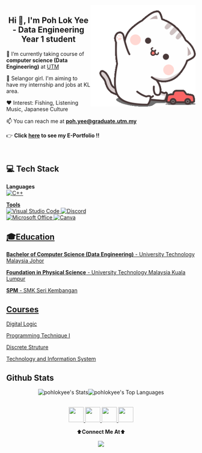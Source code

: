 <br />
<img align="right" alt="Waving" width=280px src="https://github.com/pohlokyee/pohlokyee/blob/main/pic/hello.gif">
<h2 align="center">Hi 👋, I'm Poh Lok Yee - Data Engineering Year 1 student </h1>

🏫 I’m currently taking course of **computer science (Data Engineering)** at [UTM](https://www.utm.my/)
   
🏡 Selangor girl.  I'm aiming to have my internship and jobs at KL area.

❤️ Interest: Fishing, Listening Music, Japanese Culture

📫 You can reach me at **poh.yee@graduate.utm.my**

👉 **Click [here](https://pohlokyee.github.io/) to see my E-Portfolio !!**

<br />




## 💻 Tech Stack
**Languages**  
<a href="https://docs.microsoft.com/en-us/cpp/?view=msvc-170" target="_blank" rel="noreferrer"><img src="https://raw.githubusercontent.com/danielcranney/readme-generator/main/public/icons/skills/cplusplus-colored.svg" width="32" height="32" alt="C++" /></h2> 

**Tools**  
![Visual Studio Code](https://img.shields.io/badge/Visual%20Studio%20Code-0078d7.svg?style=for-the-badge&logo=visual-studio-code&logoColor=white)
![Discord](https://img.shields.io/badge/Discord-5865F2?style=for-the-badge&logo=discord&logoColor=white)  
![Microsoft Office](https://img.shields.io/badge/Microsoft_Office-D83B01?style=for-the-badge&logo=microsoft-office&logoColor=white)
![Canva](https://img.shields.io/badge/Canva-%2300C4CC.svg?style=for-the-badge&logo=Canva&logoColor=white)  


## 🎓Education
**Bachelor of Computer Science (Data Engineering)** - University Technology Malaysia Johor

**Foundation in Physical Science** - University Technology Malaysia Kuala Lumpur

**SPM** - SMK Seri Kembangan 



## Courses
[Digital Logic](https://github.com/pohlokyee/SECPH-Y1-SEM1/tree/3fc592183730d2d55bae1155442a8282aa5b1960/Digital%20Logic)

[Programming Technique I](https://github.com/pohlokyee/SECPH-Y1-SEM1/tree/3fc592183730d2d55bae1155442a8282aa5b1960/Programming%20Technique%20I)

[Discrete Struture](https://github.com/pohlokyee/SECPH-Y1-SEM1/tree/3fc592183730d2d55bae1155442a8282aa5b1960/Discrete%20Structure)

[Technology and Information System](https://github.com/pohlokyee/SECPH-Y1-SEM1/tree/main/Technology%20and%20Information%20System)

## Github Stats  
<div align="center">
   
![pohlokyee's Stats](https://github-readme-stats.vercel.app/api?username=pohlokyee&theme=vue&show_icons=true&hide_border=false&count_private=true)![pohlokyee's Top Languages](https://github-readme-stats.vercel.app/api/top-langs/?username=pohlokyee&theme=vue&show_icons=true&hide_border=false&layout=compact)

</div>
<br/>  

<div align="center">
<a href="https://github.com/pohlokyee" target="_blank" rel="noreferrer"> <picture> <source media="(prefers-color-scheme: dark)" srcset="https://raw.githubusercontent.com/danielcranney/readme-generator/main/public/icons/socials/github-dark.svg" /> <source media="(prefers-color-scheme: light)" srcset="https://raw.githubusercontent.com/danielcranney/readme-generator/main/public/icons/socials/github.svg" /> <img src="https://raw.githubusercontent.com/danielcranney/readme-generator/main/public/icons/socials/github.svg" width="40" height="40" /> </picture> </a> 
<a href="https://instagram.com/holypolok" target="_blank" rel="noreferrer"> <picture> <source media="(prefers-color-scheme: dark)" srcset="undefined" /> <source media="(prefers-color-scheme: light)" srcset="https://raw.githubusercontent.com/danielcranney/readme-generator/main/public/icons/socials/instagram.svg" /> <img src="https://raw.githubusercontent.com/danielcranney/readme-generator/main/public/icons/socials/instagram.svg" width="40" height="40" /> </picture> </a> 
<a href="https://www.linkedin.com/in/pohlokyee/" target="_blank" rel="noreferrer"> <picture> <source media="(prefers-color-scheme: dark)" srcset="https://raw.githubusercontent.com/danielcranney/readme-generator/main/public/icons/socials/linkedin-dark.svg" /> <source media="(prefers-color-scheme: light)" srcset="https://raw.githubusercontent.com/danielcranney/readme-generator/main/public/icons/socials/linkedin.svg" /> <img src="https://raw.githubusercontent.com/danielcranney/readme-generator/main/public/icons/socials/linkedin.svg" width="40" height="40" /> </picture> </a>
<a href="https://discord.gg/https://discord.com/invite/mN6vsbK2" target="_blank" rel="noreferrer"> <picture> <source media="(prefers-color-scheme: dark)" srcset="https://raw.githubusercontent.com/danielcranney/readme-generator/main/public/icons/socials/discord-dark.svg" /> <source media="(prefers-color-scheme: light)" srcset="https://raw.githubusercontent.com/danielcranney/readme-generator/main/public/icons/socials/discord.svg" /> <img src="https://raw.githubusercontent.com/danielcranney/readme-generator/main/public/icons/socials/linkedin.svg" width="40" height="40" /> </picture> </a>
</div>
<div align="center">

 ⬆️**Connect Me At**⬆️
</div>
<div align="center">
<img src="https://komarev.com/ghpvc/?username=pohlokyee&&style=flat-square" align="center" />
</div>
<br />
